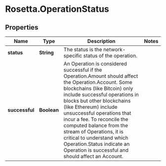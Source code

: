 # Rosetta.OperationStatus

## Properties

Name | Type | Description | Notes
------------ | ------------- | ------------- | -------------
**status** | **String** | The status is the network-specific status of the operation. | 
**successful** | **Boolean** | An Operation is considered successful if the Operation.Amount should affect the Operation.Account. Some blockchains (like Bitcoin) only include successful operations in blocks but other blockchains (like Ethereum) include unsuccessful operations that incur a fee.  To reconcile the computed balance from the stream of Operations, it is critical to understand which Operation.Status indicate an Operation is successful and should affect an Account. | 


